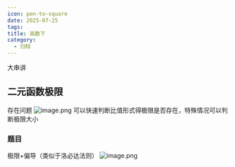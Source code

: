 ```yaml
---
icon: pen-to-square
date: 2025-07-25
tags: 
title: 高数下
category:
  - 归档
---
```

大串讲
## 二元函数极限
存在问题
![image.png](https://cdn.jsdelivr.net/gh/fakeppa/blog-img/20250729144543.png)
可以快速判断比值形式得极限是否存在，特殊情况可以判断极限大小
### 题目
极限+偏导（类似于洛必达法则）
![image.png](https://cdn.jsdelivr.net/gh/fakeppa/blog-img/20250729150527.png)
